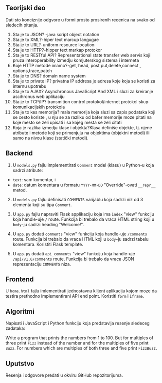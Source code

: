 Teorijski deo
---

Dati sto konciznije odgvore u formi prosto prosirenih recenica na svako od sledecih pitanja.

01. Sta je to JSON? -java script object notation
02. Sta je to XML?-hiper text marcup langugae 
03. Sta je to URL?-uniform resource location
04. Sta je to HTTP?-hipper text markap protokor 
05. Sta je to RESTful API? Representational state transfer web servis koji pruza interoperability izmedju komjuterskog sistema i interneta
06. Koje HTTP metode imamo?-get, head, post,put,delete,connect , options,trace,patch
07. Sta je to DNS? domain name system
08. Sta je to private IP? privatna IP addresa je adresa koje koja se koristi za internu upotrebu 
09. Sta je to AJAX? Asynchronous JavaScript And XML i sluzi za kreiranje ascihronus web aplikaciju
10. Sta je to TCP/IP? transmition control protokol/internet protokol skup komunikacijskih protokola
11. Sta je to kes memorija? mala memorija koja sluzi sa zapis podataka koji se cesto koriste , u nju se za razliku od bafer memorije moze pitati na koje mesto se zeli upisati i sa kojeg mesta se zeli citati
12. Koja je razlika izmedju klase i objekta?Klasa definiše objekte, tj. njene atribute i metode koji se primenjuju na objektima (objektni metodi) ili samo na nivou klase (statički metodi).

Backend
---

1. U `models.py` fajlu implementirati `Comment` model (klasu) u Python-u koja sadrzi atribute:
- `text`: sam komentar, i
- `date`: datum komentara u formatu `YYYY-MM-DD`
"Override"-ovati `__repr__` metod.

2. U `models.py` fajlu definisati `COMMENTS` varijablu koja sadrzi niz od 3 elementa koji su tipa `Comment`. 

3. U `app.py` fajlu napraviti Flask applikaciju koja ima `index` "view" funkciju koja handle-uje `/` route. Funkcija bi trebalo da vraca HTML string koji u `body`-ju sadrzi heading "Welcome!".

4. U `app.py` dodati `comments` "view" funkciju koja handle-uje `/comments` route. Funkcija bi trebalo da vraca HTML koji u `body`-ju sadrzi tabelu komentara. Koristiti Flask template.

5.  U `app.py` dodati `api_comments` "view" funkciju koja handle-uje `/api/v1.0/comments` route. Funkcija bi trebalo da vraca JSON reprezentaciju `COMMENTS` niza.

Frontend
---

U `home.html` fajlu imlementirati jednostavnu klijent aplikaciju kojom moze da testira prethodno implementirani API end point. Koristiti `form` i `iframe`.

Algoritmi
---

Napisati i JavaScript i Python funkciju koja predstavlja resenje sledeceg zadataka:

Write a program that prints the numbers from 1 to 100. But for multiples of three print `Fizz` instead of the number and for the multiples of five print `Buzz`. For numbers which are multiples of both three and five print `FizzBuzz`.

Uputstvo
---

Resenja i odgovore predati u okviru GitHub repozitorijuma.
